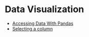 # Data Visualization

- [Accessing Data With Pandas](https://github.com/AbhishekKumar4/Data-Visualization/tree/master/Accessing_data_using_pandas)
- [Selecting a column](https://github.com/AbhishekKumar4/Data-Visualization/tree/master/Select_a_column)
